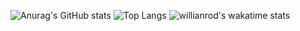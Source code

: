 
![Anurag's GitHub stats](https://github-readme-stats.vercel.app/api?username=frqher&show_icons=true&theme=dark)
![Top Langs](https://github-readme-stats.vercel.app/api/top-langs/?username=frqher&layout=compact&theme=dark)
![willianrod's wakatime stats](https://github-readme-stats.vercel.app/api/wakatime?username=frqher&theme=dark)

